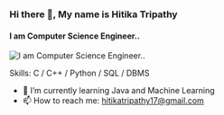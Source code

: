 ### Hi there 👋, My name is Hitika Tripathy
#### I am Computer Science Engineer..
![I am Computer Science Engineer..](https://arturssmirnovs.github.io/github-profile-readme-generator/images/banner.png)


Skills: C / C++ / Python / SQL / DBMS

- 🌱 I’m currently learning Java and Machine Learning 
- 📫 How to reach me: hitikatripathy17@gmail.com 

